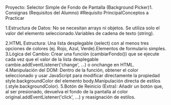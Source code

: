 Proyecto: Selector Simple de Fondo de Pantalla (Background Picker)1. Consignas (Requisitos del Alumno)
#Requisito PrincipalConceptos a Practicar

1.Estructura de Datos: No se necesitan arrays ni objetos. Se utiliza solo el valor del elemento seleccionado.Variables de cadena de texto (string).

2.HTML Estructura: Una lista desplegable (select) con al menos tres opciones de colores (ej. Rojo, Azul, Verde).Elementos de formulario simples.
3.Lógica del Cambio: Crear una función (cambiarFondo()) que se ejecute cada vez que el valor de la lista desplegable cambie.addEventListener('change', ...) o onchange en HTML.
4.Manipulación del DOM: Dentro de la función, obtener el color seleccionado y usar JavaScript para modificar directamente la propiedad style.backgroundColor del elemento body.Manipulación directa de estilos (.style.backgroundColor).
5.Botón de Reinicio (Extra): Añadir un botón que, al ser presionado, devuelva el fondo de la pantalla al color original.addEventListener('click', ...) y reasignación de estilos.